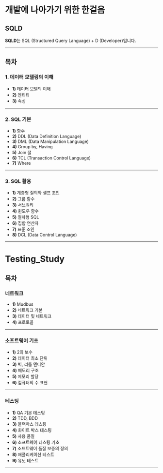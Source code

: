 # 개발에 나아가기 위한 한걸음

## SQLD
**SQLD**는 SQL (Structured Query Language) + D (Developer)입니다.

---

## 목차

### 1. 데이터 모델링의 이해
- **1)** 데이터 모델의 이해  
- **2)** 엔티티  
- **3)** 속성  

---

### 2. SQL 기본
- **1)** 함수  
- **2)** DDL (Data Definition Language)  
- **3)** DML (Data Manipulation Language)  
- **4)** Group by, Having  
- **5)** Join 절  
- **6)** TCL (Transaction Control Language)  
- **7)** Where  

---

### 3. SQL 활용
- **1)** 계층형 질의와 셀프 조인  
- **2)** 그룹 함수  
- **3)** 서브쿼리  
- **4)** 윈도우 함수  
- **5)** 절차형 SQL  
- **6)** 집합 연산자  
- **7)** 표준 조인  
- **8)** DCL (Data Control Language)  

---

# Testing_Study

## 목차

### 네트워크
- **1)** Mudbus  
- **2)** 네트워크 기본  
- **3)** 데이터 및 네트워크  
- **4)** 프로토콜  

---

### 소프트웨어 기초
- **1)** 2의 보수  
- **2)** 데이터 최소 단위  
- **3)** 빅, 리틀 엔디안  
- **4)** 메모리 구조  
- **5)** 메모리 할당  
- **6)** 컴퓨터의 수 표현  

---

### 테스팅
- **1)** QA 기본 테스팅  
- **2)** TDD, BDD  
- **3)** 블랙박스 테스팅  
- **4)** 화이트 박스 테스팅  
- **5)** 사용 품질  
- **6)** 소프트웨어 테스팅 기초  
- **7)** 소프트웨어 품질 보증의 정의  
- **8)** 애플리케이션 테스트  
- **9)** 유닛 테스트  

---
